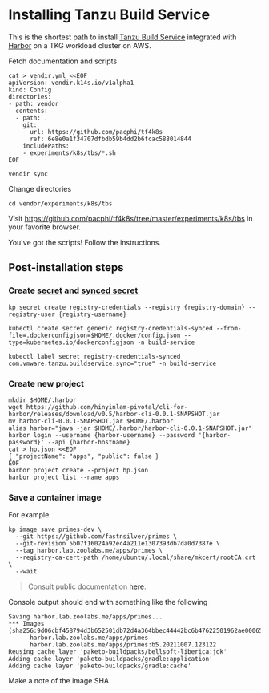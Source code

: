 # Installing Tanzu Build Service

This is the shortest path to install [Tanzu Build Service](https://docs.vmware.com/en/Tanzu-Build-Service/1.3/vmware-tanzu-build-service-v13/GUID-installing.html) integrated with [Harbor](HARBOR.md) on a TKG workload cluster on AWS.

Fetch documentation and scripts

```
cat > vendir.yml <<EOF
apiVersion: vendir.k14s.io/v1alpha1
kind: Config
directories:
- path: vendor
  contents:
  - path: .
    git:
      url: https://github.com/pacphi/tf4k8s
      ref: 6e8e0a1f34707dfbdb59b4dd2b6fcac588014844
    includePaths:
    - experiments/k8s/tbs/*.sh
EOF

vendir sync
```

Change directories

```
cd vendor/experiments/k8s/tbs
```

Visit https://github.com/pacphi/tf4k8s/tree/master/experiments/k8s/tbs in your favorite browser.

You've got the scripts!  Follow the instructions.


## Post-installation steps

### Create [secret](https://docs.vmware.com/en/Tanzu-Build-Service/1.3/vmware-tanzu-build-service-v13/GUID-managing-secrets.html#create-an-artifactory-harbor-or-acr-registry-secret) and [synced secret](https://docs.vmware.com/en/Tanzu-Build-Service/1.3/vmware-tanzu-build-service-v13/GUID-synced-secrets.html)

```
kp secret create registry-credentials --registry {registry-domain} --registry-user {registry-username}

kubectl create secret generic registry-credentials-synced --from-file=.dockerconfigjson=$HOME/.docker/config.json --type=kubernetes.io/dockerconfigjson -n build-service

kubectl label secret registry-credentials-synced com.vmware.tanzu.buildservice.sync="true" -n build-service
```

### Create new project

```
mkdir $HOME/.harbor
wget https://github.com/hinyinlam-pivotal/cli-for-harbor/releases/download/v0.5/harbor-cli-0.0.1-SNAPSHOT.jar
mv harbor-cli-0.0.1-SNAPSHOT.jar $HOME/.harbor
alias harbor="java -jar $HOME/.harbor/harbor-cli-0.0.1-SNAPSHOT.jar"
harbor login --username {harbor-username} --password '{harbor-password}' --api {harbor-hostname}
cat > hp.json <<EOF
{ "projectName": "apps", "public": false }
EOF
harbor project create --project hp.json
harbor project list --name apps
```

### Save a container image

For example

```
kp image save primes-dev \
  --git https://github.com/fastnsilver/primes \
  --git-revision 5b07f16024a92ec4a211e1307393db7da0d7387e \
  --tag harbor.lab.zoolabs.me/apps/primes \
  --registry-ca-cert-path /home/ubuntu/.local/share/mkcert/rootCA.crt \
  --wait
```
> Consult public documentation [here](https://docs.pivotal.io/build-service/1-2/managing-images.html#save-image).

Console output should end with something like the following

```
Saving harbor.lab.zoolabs.me/apps/primes...
*** Images (sha256:9d06cbf458794d3b652501db72d4a364bbec44442bc6b47622501962ae000656):
      harbor.lab.zoolabs.me/apps/primes
      harbor.lab.zoolabs.me/apps/primes:b5.20211007.123122
Reusing cache layer 'paketo-buildpacks/bellsoft-liberica:jdk'
Adding cache layer 'paketo-buildpacks/gradle:application'
Adding cache layer 'paketo-buildpacks/gradle:cache'
```

Make a note of the image SHA.
